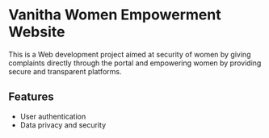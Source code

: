 ﻿# Vanitha Women Empowerment Website

This is a Web development project aimed at security of women by giving complaints directly through the portal and empowering women by providing secure and transparent platforms.

## Features
- User authentication
- Data privacy and security


